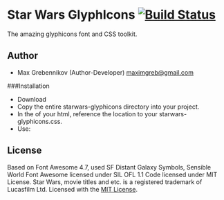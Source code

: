 # Star Wars GlyphIcons [![Build Status](https://img.shields.io/travis/bryanbraun/anchorjs/master.svg?style=flat)](https://maxgrebennikov.com/)

The amazing glyphicons font and CSS toolkit.

## Author

 * Max Grebennikov (Author-Developer) maximgreb@gmail.com

###Installation
 * Download
 * Copy the entire starwars-glyphicons directory into your project.
 * In the <head> of your html, reference the location to your starwars-glyphicons.css.
		<link rel="stylesheet" href="path/to/starwars-glyphicons/css/starwars-glyphicons.css">
 * Use: <i class="swg swg-darthvader"></i>

## License
Based on Font Awesome 4.7, used SF Distant Galaxy Symbols, Sensible World
Font Awesome licensed under SIL OFL 1.1
Code licensed under MIT License. 
Star Wars, movie titles and etc. is a registered trademark of Lucasfilm Ltd.
Licensed with the [MIT License](http://opensource.org/licenses/MIT).
